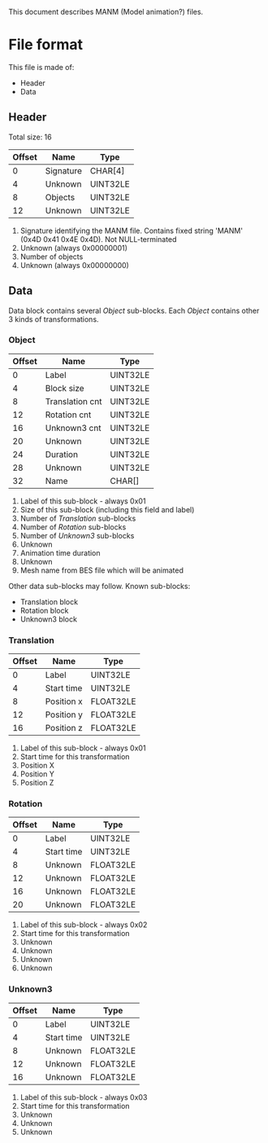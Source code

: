 This document describes MANM (Model animation?) files.

File format
===========

This file is made of:
* Header
* Data

Header
------

Total size: 16

| Offset | Name      | Type     |
|--------|-----------|----------|
| 0      | Signature | CHAR[4]  |
| 4      | Unknown   | UINT32LE |
| 8      | Objects   | UINT32LE |
| 12     | Unknown   | UINT32LE |

1. Signature identifying the MANM file.
Contains fixed string 'MANM' (0x4D 0x41 0x4E 0x4D).
Not NULL-terminated
2. Unknown (always 0x00000001)
3. Number of objects
4. Unknown (always 0x00000000)

Data
----

Data block contains several *Object* sub-blocks.
Each *Object* contains other 3 kinds of transformations.

### Object

| Offset | Name           | Type     |
|--------|----------------|----------|
| 0      | Label          | UINT32LE |
| 4      | Block size     | UINT32LE |
| 8      | Translation cnt| UINT32LE |
| 12     | Rotation cnt   | UINT32LE |
| 16     | Unknown3 cnt   | UINT32LE |
| 20     | Unknown        | UINT32LE |
| 24     | Duration       | UINT32LE |
| 28     | Unknown        | UINT32LE |
| 32     | Name           | CHAR[]   |

1. Label of this sub-block - always 0x01
2. Size of this sub-block (including this field and label)
3. Number of *Translation* sub-blocks
4. Number of *Rotation* sub-blocks
5. Number of *Unknown3* sub-blocks
6. Unknown
7. Animation time duration
8. Unknown
9. Mesh name from BES file which will be animated

Other data sub-blocks may follow. Known sub-blocks:
* Translation block
* Rotation block
* Unknown3 block

### Translation

| Offset | Name       | Type      |
|--------|------------|-----------|
| 0      | Label      | UINT32LE  |
| 4      | Start time | UINT32LE  |
| 8      | Position x | FLOAT32LE |
| 12     | Position y | FLOAT32LE |
| 16     | Position z | FLOAT32LE |

1. Label of this sub-block - always 0x01
2. Start time for this transformation
3. Position X
4. Position Y
5. Position Z

### Rotation

| Offset | Name       | Type      |
|--------|------------|-----------|
| 0      | Label      | UINT32LE  |
| 4      | Start time | UINT32LE  |
| 8      | Unknown    | FLOAT32LE |
| 12     | Unknown    | FLOAT32LE |
| 16     | Unknown    | FLOAT32LE |
| 20     | Unknown    | FLOAT32LE |

1. Label of this sub-block - always 0x02
2. Start time for this transformation
3. Unknown
4. Unknown
5. Unknown
6. Unknown

### Unknown3

| Offset | Name       | Type      |
|--------|------------|-----------|
| 0      | Label      | UINT32LE  |
| 4      | Start time | UINT32LE  |
| 8      | Unknown    | FLOAT32LE |
| 12     | Unknown    | FLOAT32LE |
| 16     | Unknown    | FLOAT32LE |

1. Label of this sub-block - always 0x03
2. Start time for this transformation
3. Unknown
4. Unknown
5. Unknown


